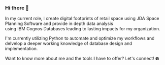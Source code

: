 ### Hi there 👋

<!--
**brentjand/brentjand** is a ✨ _special_ ✨ repository because its `README.md` (this file) appears on your GitHub profile.

Here are some ideas to get you started:

- 🔭 I’m currently working on ...
- 🌱 I’m currently learning ...
- 👯 I’m looking to collaborate on ...
- 🤔 I’m looking for help with ...
- 💬 Ask me about ...
- 📫 How to reach me: ...
- 😄 Pronouns: ...
- ⚡ Fun fact: ...
-->

In my current role, I create digital footprints of retail space using JDA Space Planning Software and provide in depth data analysis <br>
using IBM Cognos Databases leading to lasting impacts for my organization. <br>

I'm currently utilizing Python to automate and optimize my workflows and delvelop a deeper working knowledge of database design and implementation. <br>

Want to know more about me and the tools I have to offer? Let's connect! :phone: <br>
